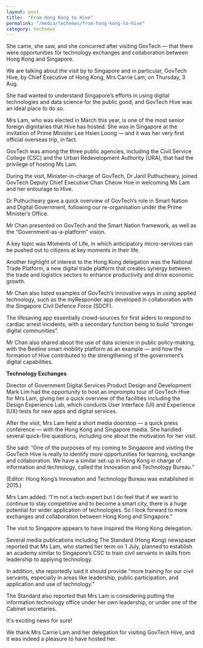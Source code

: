 ```yaml
---
layout: post
title:  "From Hong Kong to Hive"
permalink: "/media/technews/from-hong-kong-to-hive"
category: technews
---
```


She came, she saw, and she concurred after visiting GovTech — that there were opportunities for technology exchanges and collaboration between Hong Kong and Singapore.

We are talking about the visit by to Singapore and in particular, GovTech Hive, by Chief Executive of Hong Kong, Mrs Carrie Lam, on Thursday, 3 Aug.

She had wanted to understand Singapore’s efforts in using digital technologies and data science for the public good, and GovTech Hive was an ideal place to do so.

Mrs Lam, who was elected in March this year, is one of the most senior foreign dignitaries that Hive has hosted. She was in Singapore at the invitation of Prime Minister Lee Hsien Loong — and it was her very first official overseas trip, in fact.

GovTech was among the three public agencies, including the Civil Service College (CSC) and the Urban Redevelopment Authority (URA), that had the privilege of hosting Ms Lam.

During the visit, Minister-in-charge of GovTech, Dr Janil Puthucheary, joined GovTech Deputy Chief Executive Chan Cheow Hoe in welcoming Ms Lam and her entourage to Hive.

Dr Puthucheary gave a quick overview of GovTech’s role in Smart Nation and Digital Government, following our re-organisation under the Prime Minister’s Office. 

Mr Chan presented on GovTech and the Smart Nation framework, as well as the “Government-as-a-platform” vision. 

A key topic was Moments of Life, in which anticipatory micro-services can be pushed out to citizens at key moments in their life. 

Another highlight of interest to the Hong Kong delegation was the National Trade Platform, a new digital trade platform that creates synergy between the trade and logistics sectors to enhance productivity and drive economic growth. 

Mr Chan also listed examples of GovTech’s innovative ways in using applied technology, such as the myResponder app developed in collaboration with the Singapore Civil Defence Force (SDCF). 

The lifesaving app essentially crowd-sources for first aiders to respond to cardiac arrest incidents, with a secondary function being to build “stronger digital communities”.

Mr Chan also shared about the use of data science in public policy-making, with the Beeline smart mobility platform as an example — and how the formation of Hive contributed to the strengthening of the government’s digital capabilities.


**Technology Exchanges**

Director of Government Digital Services Product Design and Development Mark Lim had the opportunity to host an impromptu tour of GovTech Hive for Mrs Lam, giving her a quick overview of the facilities including the Design Experience Lab, which conducts User Interface (UI) and Experience (UX) tests for new apps and digital services.

After the visit, Mrs Lam held a short media doorstop — a quick press conference — with the Hong Kong and Singapore media. She handled several quick-fire questions, including one about the motivation for her visit. 

She said: “One of the purposes of my coming to Singapore and visiting the GovTech Hive is really to identify more opportunities for learning, exchange and collaboration. We have a similar set-up in Hong Kong in charge of information and technology, called the Innovation and Technology Bureau.” 

(Editor: Hong Kong’s Innovation and Technology Bureau was established in 2015.)

Mrs Lam added: “I'm not a tech expert but I do feel that if we want to continue to stay competitive and to become a smart city, there is a huge potential for wider application of technologies. So I look forward to more exchanges and collaboration between Hong Kong and Singapore.”

The visit to Singapore appears to have inspired the Hong Kong delegation.

Several media publications including The Standard (Hong Kong) newspaper reported that Ms Lam, who started her term on 1 July, planned to establish an academy similar to Singapore’s CSC to train civil servants in skills from leadership to applying technology.

In addition, she reportedly said it should provide “more training for our civil servants, especially in areas like leadership, public participation, and application and use of technology.”

The Standard also reported that Mrs Lam is considering putting the information technology office under her own leadership, or under one of the Cabinet secretaries.

It's exciting news for sure!

We thank Mrs Carrie Lam and her delegation for visiting GovTech Hive, and it was indeed a pleasure to have hosted her.
